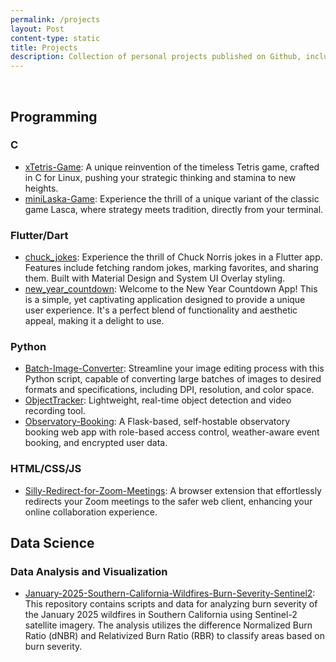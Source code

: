 ```yaml
---
permalink: /projects
layout: Post
content-type: static
title: Projects
description: Collection of personal projects published on Github, including CLI-based games, image conversion tool, and more. This webpage provides links to each project.
---
```


<br>

## Programming

### C

- [xTetris-Game](https://github.com/EdoardoTosin/xTetris-Game): A unique reinvention of the timeless Tetris game, crafted in C for Linux, pushing your strategic thinking and stamina to new heights.
- [miniLaska-Game](https://github.com/EdoardoTosin/miniLaska-Game): Experience the thrill of a unique variant of the classic game Lasca, where strategy meets tradition, directly from your terminal.

### Flutter/Dart

- [chuck\_jokes](https://github.com/EdoardoTosin/chuck_jokes): Experience the thrill of Chuck Norris jokes in a Flutter app. Features include fetching random jokes, marking favorites, and sharing them. Built with Material Design and System UI Overlay styling.
- [new\_year\_countdown](https://github.com/EdoardoTosin/new_year_countdown): Welcome to the New Year Countdown App! This is a simple, yet captivating application designed to provide a unique user experience. It's a perfect blend of functionality and aesthetic appeal, making it a delight to use.

### Python

- [Batch-Image-Converter](https://github.com/EdoardoTosin/Batch-Image-Converter): Streamline your image editing process with this Python script, capable of converting large batches of images to desired formats and specifications, including DPI, resolution, and color space.
- [ObjectTracker](https://github.com/EdoardoTosin/ObjectTracker): Lightweight, real-time object detection and video recording tool.
- [Observatory-Booking](https://github.com/EdoardoTosin/Observatory-Booking): A Flask-based, self-hostable observatory booking web app with role-based access control, weather-aware event booking, and encrypted user data.

### HTML/CSS/JS

- [Silly-Redirect-for-Zoom-Meetings](https://github.com/EdoardoTosin/Silly-Redirect-for-Zoom-Meetings): A browser extension that effortlessly redirects your Zoom meetings to the safer web client, enhancing your online collaboration experience.

## Data Science

### Data Analysis and Visualization

- [January-2025-Southern-California-Wildfires-Burn-Severity-Sentinel2](https://github.com/EdoardoTosin/January-2025-Southern-California-Wildfires-Burn-Severity-Sentinel2): This repository contains scripts and data for analyzing burn severity of the January 2025 wildfires in Southern California using Sentinel-2 satellite imagery. The analysis utilizes the difference Normalized Burn Ratio (dNBR) and Relativized Burn Ratio (RBR) to classify areas based on burn severity.
